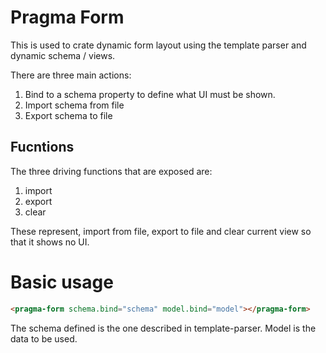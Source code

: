 # Pragma Form
This is used to crate dynamic form layout using the template parser and dynamic schema / views.

There are three main actions:
 1. Bind to a schema property to define what UI must be shown.
 1. Import schema from file
 1. Export schema to file
 
 ## Fucntions
 The three driving functions that are exposed are:
 
 1. import
 1. export
 1. clear
 
 These represent, import from file, export to file and clear current view so that it shows no UI.
 
 # Basic usage
 
 ```html
<pragma-form schema.bind="schema" model.bind="model"></pragma-form>
```

The schema defined is the one described in template-parser.
Model is the data to be used.
